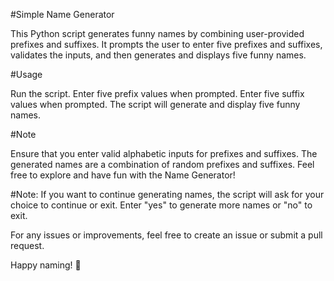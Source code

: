 #Simple Name Generator

This Python script generates funny names by combining user-provided prefixes and suffixes. It prompts the user to enter five prefixes and suffixes, validates the inputs, and then generates and displays five funny names.

#Usage

Run the script.
Enter five prefix values when prompted.
Enter five suffix values when prompted.
The script will generate and display five funny names.

#Note

Ensure that you enter valid alphabetic inputs for prefixes and suffixes.
The generated names are a combination of random prefixes and suffixes.
Feel free to explore and have fun with the Name Generator!

#Note: 
If you want to continue generating names, the script will ask for your choice to continue or exit. Enter "yes" to generate more names or "no" to exit.

For any issues or improvements, feel free to create an issue or submit a pull request.


Happy naming! 🚀
